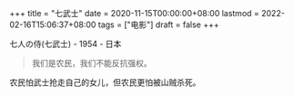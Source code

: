 +++
title = "七武士"
date = 2020-11-15T00:00:00+08:00
lastmod = 2022-02-16T15:06:37+08:00
tags = ["电影"]
draft = false
+++

七人の侍(七武士) - 1954 - 日本

> 我们是农民，我们不能反抗强权。

农民怕武士抢走自己的女儿，但农民更怕被山贼杀死。